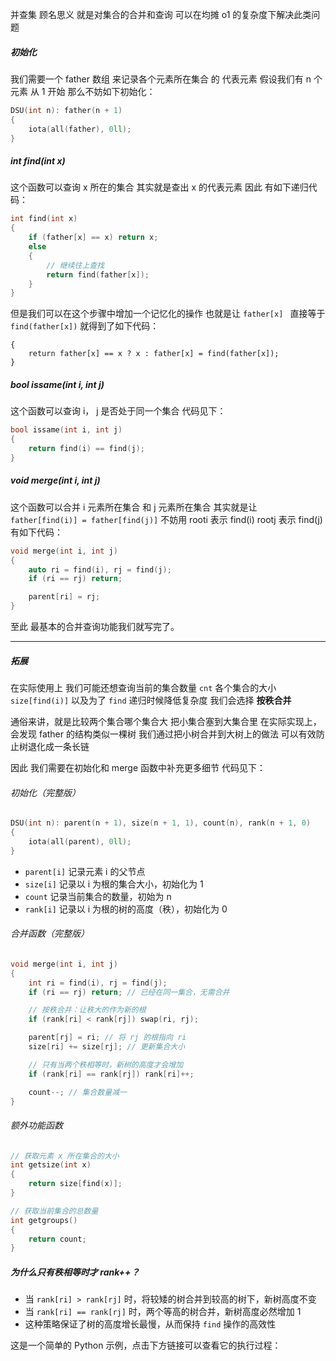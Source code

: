 并查集 顾名思义 就是对集合的合并和查询 可以在均摊 o1 的复杂度下解决此类问题

##### 初始化

我们需要一个 father 数组 来记录各个元素所在集合 的 代表元素
假设我们有 n 个元素 从 1 开始 那么不妨如下初始化：

```cpp
DSU(int n): father(n + 1)
{
	iota(all(father), 0ll);
}
```

##### int find(int x)

这个函数可以查询 x 所在的集合 其实就是查出 x 的代表元素
因此 有如下递归代码：

```cpp
int find(int x)
{
	if (father[x] == x) return x;
	else
	{
		// 继续往上查找
		return find(father[x]);
	}
}
```

但是我们可以在这个步骤中增加一个记忆化的操作 也就是让 `father[x] ` 直接等于 `find(father[x])`
就得到了如下代码：

```int find(int x)
{
	return father[x] == x ? x : father[x] = find(father[x]);
}
```

##### bool issame(int i, int j)

这个函数可以查询 i， j 是否处于同一个集合
代码见下：

```cpp
bool issame(int i, int j)
{
	return find(i) == find(j);
}
```

##### void merge(int i, int j)

这个函数可以合并 i 元素所在集合 和 j 元素所在集合
其实就是让 `father[find(i)] = father[find(j)]`
不妨用 rooti 表示 find(i) rootj 表示 find(j)
有如下代码：

```cpp
void merge(int i, int j)
{
	auto ri = find(i), rj = find(j);
	if (ri == rj) return;

	parent[ri] = rj;
}
```

至此 最基本的合并查询功能我们就写完了。

---

##### 拓展

在实际使用上 我们可能还想查询当前的集合数量 `cnt` 各个集合的大小 `size[find(i)]` 以及为了 `find` 递归时候降低复杂度 我们会选择 **按秩合并**

通俗来讲，就是比较两个集合哪个集合大 把小集合塞到大集合里 在实际实现上，会发现 father 的结构类似一棵树 我们通过把小树合并到大树上的做法 可以有效防止树退化成一条长链

因此 我们需要在初始化和 merge 函数中补充更多细节
代码见下：

###### 初始化（完整版）

```cpp
DSU(int n): parent(n + 1), size(n + 1, 1), count(n), rank(n + 1, 0)
{
	iota(all(parent), 0ll);
}
```

- `parent[i]` 记录元素 i 的父节点
- `size[i]` 记录以 i 为根的集合大小，初始化为 1
- `count` 记录当前集合的数量，初始为 n
- `rank[i]` 记录以 i 为根的树的高度（秩），初始化为 0

###### 合并函数（完整版）

```cpp
void merge(int i, int j)
{
	int ri = find(i), rj = find(j);
	if (ri == rj) return; // 已经在同一集合，无需合并

	// 按秩合并：让秩大的作为新的根
	if (rank[ri] < rank[rj]) swap(ri, rj);

	parent[rj] = ri; // 将 rj 的根指向 ri
	size[ri] += size[rj]; // 更新集合大小

	// 只有当两个秩相等时，新树的高度才会增加
	if (rank[ri] == rank[rj]) rank[ri]++;

	count--; // 集合数量减一
}
```

###### 额外功能函数

```cpp
// 获取元素 x 所在集合的大小
int getsize(int x)
{
	return size[find(x)];
}

// 获取当前集合的总数量
int getgroups()
{
	return count;
}
```

##### 为什么只有秩相等时才 rank++？

- 当 `rank[ri] > rank[rj]` 时，将较矮的树合并到较高的树下，新树高度不变
- 当 `rank[ri] == rank[rj]` 时，两个等高的树合并，新树高度必然增加 1
- 这种策略保证了树的高度增长最慢，从而保持 `find` 操作的高效性

这是一个简单的 Python 示例，点击下方链接可以查看它的执行过程：




